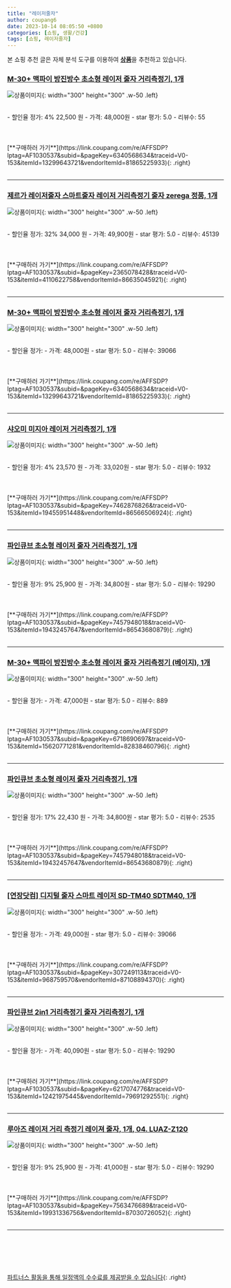 ```yaml
---
title: "레이저줄자"
author: coupang6
date: 2023-10-14 08:05:50 +0800
categories: [쇼핑, 생활/건강]
tags: [쇼핑, 레이저줄자]
---
```


본 쇼핑 추천 글은 자체 분석 도구를 이용하여 [**상품**](https://link.coupang.com/a/bao1ui)을 추천하고 있습니다.

### [M-30+ 맥파이 방진방수 초소형 레이저 줄자 거리측정기, 1개](https://link.coupang.com/re/AFFSDP?lptag=AF1030537&subid=&pageKey=6340568634&traceid=V0-153&itemId=13299643721&vendorItemId=81865225933)

![상품이미지](https://thumbnail7.coupangcdn.com/thumbnails/remote/230x230ex/image/vendor_inventory/8bf4/4f70bf3ee85aa5f137601756a2d97fcec8c9d57edee7d4fcc1b6b7e5617b.jpg){: width="300" height="300" .w-50 .left}


<br>
- 할인율 정가: 4%  22,500   원
- 가격: 48,000원
- star 평가: 5.0
- 리뷰수: 55
<br>
<br>
<br>
<br>
[**구매하러 가기**](https://link.coupang.com/re/AFFSDP?lptag=AF1030537&subid=&pageKey=6340568634&traceid=V0-153&itemId=13299643721&vendorItemId=81865225933){: .right}
<br>
<br>

---

### [제르가 레이저줄자 스마트줄자 레이저 거리측정기 줄자 zerega 정품, 1개](https://link.coupang.com/re/AFFSDP?lptag=AF1030537&subid=&pageKey=2365078428&traceid=V0-153&itemId=4110622758&vendorItemId=86635045921)

![상품이미지](https://thumbnail6.coupangcdn.com/thumbnails/remote/230x230ex/image/vendor_inventory/c791/4ceaf4c0144c31755208523ab93d8eb79f513fd921d3dcf85199f7f27a0d.jpg){: width="300" height="300" .w-50 .left}


<br>
- 할인율 정가: 32%  34,000   원
- 가격: 49,900원
- star 평가: 5.0
- 리뷰수: 45139
<br>
<br>
<br>
<br>
[**구매하러 가기**](https://link.coupang.com/re/AFFSDP?lptag=AF1030537&subid=&pageKey=2365078428&traceid=V0-153&itemId=4110622758&vendorItemId=86635045921){: .right}
<br>
<br>

---

### [M-30+ 맥파이 방진방수 초소형 레이저 줄자 거리측정기, 1개](https://link.coupang.com/re/AFFSDP?lptag=AF1030537&subid=&pageKey=6340568634&traceid=V0-153&itemId=13299643721&vendorItemId=81865225933)

![상품이미지](https://thumbnail7.coupangcdn.com/thumbnails/remote/230x230ex/image/vendor_inventory/8bf4/4f70bf3ee85aa5f137601756a2d97fcec8c9d57edee7d4fcc1b6b7e5617b.jpg){: width="300" height="300" .w-50 .left}


<br>
- 할인율 정가: 
- 가격: 48,000원
- star 평가: 5.0
- 리뷰수: 39066
<br>
<br>
<br>
<br>
[**구매하러 가기**](https://link.coupang.com/re/AFFSDP?lptag=AF1030537&subid=&pageKey=6340568634&traceid=V0-153&itemId=13299643721&vendorItemId=81865225933){: .right}
<br>
<br>

---

### [샤오미 미지아 레이저 거리측정기, 1개](https://link.coupang.com/re/AFFSDP?lptag=AF1030537&subid=&pageKey=7462876826&traceid=V0-153&itemId=19455951448&vendorItemId=86566506924)

![상품이미지](https://thumbnail7.coupangcdn.com/thumbnails/remote/230x230ex/image/vendor_inventory/51fa/6d673797bec448feff2feeaa459f36da799a45d8ab3bbe6aaa32cf42f688.jpg){: width="300" height="300" .w-50 .left}


<br>
- 할인율 정가: 4%  23,570   원
- 가격: 33,020원
- star 평가: 5.0
- 리뷰수: 1932
<br>
<br>
<br>
<br>
[**구매하러 가기**](https://link.coupang.com/re/AFFSDP?lptag=AF1030537&subid=&pageKey=7462876826&traceid=V0-153&itemId=19455951448&vendorItemId=86566506924){: .right}
<br>
<br>

---

### [파인큐브 초소형 레이저 줄자 거리측정기, 1개](https://link.coupang.com/re/AFFSDP?lptag=AF1030537&subid=&pageKey=7457948018&traceid=V0-153&itemId=19432457647&vendorItemId=86543680879)

![상품이미지](https://thumbnail9.coupangcdn.com/thumbnails/remote/230x230ex/image/vendor_inventory/374e/3211d9d39ed4df81f140dd6f6923f451241213b17377c6d425c817ddcd60.jpg){: width="300" height="300" .w-50 .left}


<br>
- 할인율 정가: 9%  25,900   원
- 가격: 34,800원
- star 평가: 5.0
- 리뷰수: 19290
<br>
<br>
<br>
<br>
[**구매하러 가기**](https://link.coupang.com/re/AFFSDP?lptag=AF1030537&subid=&pageKey=7457948018&traceid=V0-153&itemId=19432457647&vendorItemId=86543680879){: .right}
<br>
<br>

---

### [M-30+ 맥파이 방진방수 초소형 레이저 줄자 거리측정기 (베이지), 1개](https://link.coupang.com/re/AFFSDP?lptag=AF1030537&subid=&pageKey=6718690697&traceid=V0-153&itemId=15620771281&vendorItemId=82838460796)

![상품이미지](https://thumbnail10.coupangcdn.com/thumbnails/remote/230x230ex/image/vendor_inventory/dd90/a78a19edd04da4aabb66a6b560a21bf08658a72787636a9d1bc39860527a.jpg){: width="300" height="300" .w-50 .left}


<br>
- 할인율 정가: 
- 가격: 47,000원
- star 평가: 5.0
- 리뷰수: 889
<br>
<br>
<br>
<br>
[**구매하러 가기**](https://link.coupang.com/re/AFFSDP?lptag=AF1030537&subid=&pageKey=6718690697&traceid=V0-153&itemId=15620771281&vendorItemId=82838460796){: .right}
<br>
<br>

---

### [파인큐브 초소형 레이저 줄자 거리측정기, 1개](https://link.coupang.com/re/AFFSDP?lptag=AF1030537&subid=&pageKey=7457948018&traceid=V0-153&itemId=19432457647&vendorItemId=86543680879)

![상품이미지](https://thumbnail9.coupangcdn.com/thumbnails/remote/230x230ex/image/vendor_inventory/374e/3211d9d39ed4df81f140dd6f6923f451241213b17377c6d425c817ddcd60.jpg){: width="300" height="300" .w-50 .left}


<br>
- 할인율 정가: 17%  22,430   원
- 가격: 34,800원
- star 평가: 5.0
- 리뷰수: 2535
<br>
<br>
<br>
<br>
[**구매하러 가기**](https://link.coupang.com/re/AFFSDP?lptag=AF1030537&subid=&pageKey=7457948018&traceid=V0-153&itemId=19432457647&vendorItemId=86543680879){: .right}
<br>
<br>

---

### [[연장닷컴] 디지털 줄자 스마트 레이저 SD-TM40 SDTM40, 1개](https://link.coupang.com/re/AFFSDP?lptag=AF1030537&subid=&pageKey=307249113&traceid=V0-153&itemId=968759570&vendorItemId=87108894370)

![상품이미지](https://thumbnail9.coupangcdn.com/thumbnails/remote/230x230ex/image/vendor_inventory/bf8f/b596b9974bc277369dfcbe5ac9bd7e3aaa47a6a72e261c0aa61588b3ebbd.jpg){: width="300" height="300" .w-50 .left}


<br>
- 할인율 정가: 
- 가격: 49,000원
- star 평가: 5.0
- 리뷰수: 39066
<br>
<br>
<br>
<br>
[**구매하러 가기**](https://link.coupang.com/re/AFFSDP?lptag=AF1030537&subid=&pageKey=307249113&traceid=V0-153&itemId=968759570&vendorItemId=87108894370){: .right}
<br>
<br>

---

### [파인큐브 2in1 거리측정기 줄자 거리측정기, 1개](https://link.coupang.com/re/AFFSDP?lptag=AF1030537&subid=&pageKey=6217074776&traceid=V0-153&itemId=12421975445&vendorItemId=79691292551)

![상품이미지](https://thumbnail8.coupangcdn.com/thumbnails/remote/230x230ex/image/vendor_inventory/8b09/112547b00ad266b9e44b190ceb617aab2bc38aeaeee4b9dddeb28ab9d380.jpg){: width="300" height="300" .w-50 .left}


<br>
- 할인율 정가: 
- 가격: 40,090원
- star 평가: 5.0
- 리뷰수: 19290
<br>
<br>
<br>
<br>
[**구매하러 가기**](https://link.coupang.com/re/AFFSDP?lptag=AF1030537&subid=&pageKey=6217074776&traceid=V0-153&itemId=12421975445&vendorItemId=79691292551){: .right}
<br>
<br>

---

### [루아즈 레이저 거리 측정기 레이져 줄자, 1개, 04. LUAZ-Z120](https://link.coupang.com/re/AFFSDP?lptag=AF1030537&subid=&pageKey=7563476689&traceid=V0-153&itemId=19931336756&vendorItemId=87030726052)

![상품이미지](https://thumbnail9.coupangcdn.com/thumbnails/remote/230x230ex/image/vendor_inventory/6103/4860e17879b242f82dda2a554e7bc2934ff0c0cecb1011924933e6262d4f.jpg){: width="300" height="300" .w-50 .left}


<br>
- 할인율 정가: 9%  25,900   원
- 가격: 41,000원
- star 평가: 5.0
- 리뷰수: 19290
<br>
<br>
<br>
<br>
[**구매하러 가기**](https://link.coupang.com/re/AFFSDP?lptag=AF1030537&subid=&pageKey=7563476689&traceid=V0-153&itemId=19931336756&vendorItemId=87030726052){: .right}
<br>
<br>

---
<br><br><br><br><br> [파트너스 활동을 통해 일정액의 수수료를 제공받을 수 있습니다](https://link.coupang.com/a/bao1ui){: .right}